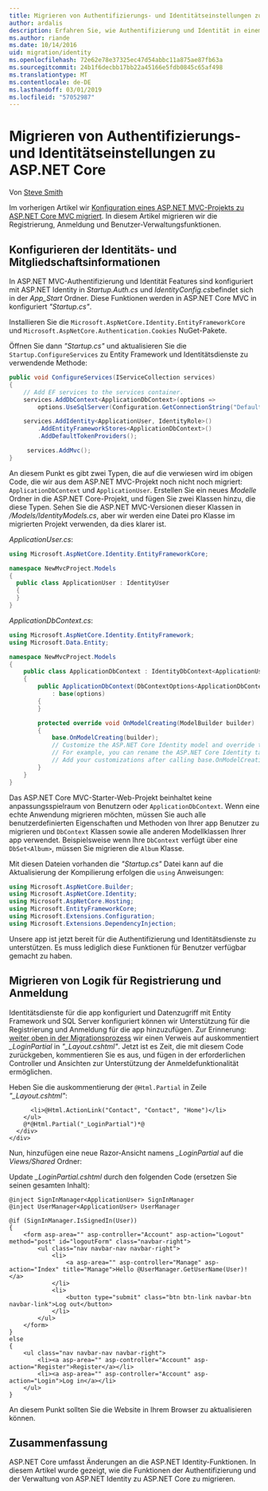 ```yaml
---
title: Migrieren von Authentifizierungs- und Identitätseinstellungen zu ASP.NET Core
author: ardalis
description: Erfahren Sie, wie Authentifizierung und Identität in einem ASP.NET MVC-Projekt zu einem ASP.NET Core MVC-Projekt zu migrieren.
ms.author: riande
ms.date: 10/14/2016
uid: migration/identity
ms.openlocfilehash: 72e62e78e37325ec47d54abbc11a875ae87fb63a
ms.sourcegitcommit: 24b1f6decbb17bb22a45166e5fdb0845c65af498
ms.translationtype: MT
ms.contentlocale: de-DE
ms.lasthandoff: 03/01/2019
ms.locfileid: "57052987"
---
```

# <a name="migrate-authentication-and-identity-to-aspnet-core"></a>Migrieren von Authentifizierungs- und Identitätseinstellungen zu ASP.NET Core

Von [Steve Smith](https://ardalis.com/)

Im vorherigen Artikel wir [Konfiguration eines ASP.NET MVC-Projekts zu ASP.NET Core MVC migriert](xref:migration/configuration). In diesem Artikel migrieren wir die Registrierung, Anmeldung und Benutzer-Verwaltungsfunktionen.

## <a name="configure-identity-and-membership"></a>Konfigurieren der Identitäts- und Mitgliedschaftsinformationen

In ASP.NET MVC-Authentifizierung und Identität Features sind konfiguriert mit ASP.NET Identity in *Startup.Auth.cs* und *IdentityConfig.cs*befindet sich in der *App_Start* Ordner. Diese Funktionen werden in ASP.NET Core MVC in konfiguriert *"Startup.cs"*.

Installieren Sie die `Microsoft.AspNetCore.Identity.EntityFrameworkCore` und `Microsoft.AspNetCore.Authentication.Cookies` NuGet-Pakete.

Öffnen Sie dann *"Startup.cs"* und aktualisieren Sie die `Startup.ConfigureServices` zu Entity Framework und Identitätsdienste zu verwendende Methode:

```csharp
public void ConfigureServices(IServiceCollection services)
{
    // Add EF services to the services container.
    services.AddDbContext<ApplicationDbContext>(options =>
        options.UseSqlServer(Configuration.GetConnectionString("DefaultConnection")));

    services.AddIdentity<ApplicationUser, IdentityRole>()
        .AddEntityFrameworkStores<ApplicationDbContext>()
        .AddDefaultTokenProviders();

     services.AddMvc();
}
```

An diesem Punkt es gibt zwei Typen, die auf die verwiesen wird im obigen Code, die wir aus dem ASP.NET MVC-Projekt noch nicht noch migriert: `ApplicationDbContext` und `ApplicationUser`. Erstellen Sie ein neues *Modelle* Ordner in die ASP.NET Core-Projekt, und fügen Sie zwei Klassen hinzu, die diese Typen. Sehen Sie die ASP.NET MVC-Versionen dieser Klassen in */Models/IdentityModels.cs*, aber wir werden eine Datei pro Klasse im migrierten Projekt verwenden, da dies klarer ist.

*ApplicationUser.cs*:

```csharp
using Microsoft.AspNetCore.Identity.EntityFrameworkCore;

namespace NewMvcProject.Models
{
  public class ApplicationUser : IdentityUser
  {
  }
}
```

*ApplicationDbContext.cs*:

```csharp
using Microsoft.AspNetCore.Identity.EntityFramework;
using Microsoft.Data.Entity;

namespace NewMvcProject.Models
{
    public class ApplicationDbContext : IdentityDbContext<ApplicationUser>
    {
        public ApplicationDbContext(DbContextOptions<ApplicationDbContext> options)
            : base(options)
        {
        }

        protected override void OnModelCreating(ModelBuilder builder)
        {
            base.OnModelCreating(builder);
            // Customize the ASP.NET Core Identity model and override the defaults if needed.
            // For example, you can rename the ASP.NET Core Identity table names and more.
            // Add your customizations after calling base.OnModelCreating(builder);
        }
    }
}
```

Das ASP.NET Core MVC-Starter-Web-Projekt beinhaltet keine anpassungsspielraum von Benutzern oder `ApplicationDbContext`. Wenn eine echte Anwendung migrieren möchten, müssen Sie auch alle benutzerdefinierten Eigenschaften und Methoden von Ihrer app Benutzer zu migrieren und `DbContext` Klassen sowie alle anderen Modellklassen Ihrer app verwendet. Beispielsweise wenn Ihre `DbContext` verfügt über eine `DbSet<Album>`, müssen Sie migrieren die `Album` Klasse.

Mit diesen Dateien vorhanden die *"Startup.cs"* Datei kann auf die Aktualisierung der Kompilierung erfolgen die `using` Anweisungen:

```csharp
using Microsoft.AspNetCore.Builder;
using Microsoft.AspNetCore.Identity;
using Microsoft.AspNetCore.Hosting;
using Microsoft.EntityFrameworkCore;
using Microsoft.Extensions.Configuration;
using Microsoft.Extensions.DependencyInjection;
```

Unsere app ist jetzt bereit für die Authentifizierung und Identitätsdienste zu unterstützen. Es muss lediglich diese Funktionen für Benutzer verfügbar gemacht zu haben.

## <a name="migrate-registration-and-login-logic"></a>Migrieren von Logik für Registrierung und Anmeldung

Identitätsdienste für die app konfiguriert und Datenzugriff mit Entity Framework und SQL Server konfiguriert können wir Unterstützung für die Registrierung und Anmeldung für die app hinzuzufügen. Zur Erinnerung: [weiter oben in der Migrationsprozess](xref:migration/mvc#migrate-the-layout-file) wir einen Verweis auf auskommentiert *_LoginPartial* in *"_Layout.cshtml"*. Jetzt ist es Zeit, die mit diesem Code zurückgeben, kommentieren Sie es aus, und fügen in der erforderlichen Controller und Ansichten zur Unterstützung der Anmeldefunktionalität ermöglichen.

Heben Sie die auskommentierung der `@Html.Partial` in Zeile *"_Layout.cshtml"*:

```cshtml
      <li>@Html.ActionLink("Contact", "Contact", "Home")</li>
    </ul>
    @*@Html.Partial("_LoginPartial")*@
  </div>
</div>
```

Nun, hinzufügen eine neue Razor-Ansicht namens *_LoginPartial* auf die *Views/Shared* Ordner:

Update *_LoginPartial.cshtml* durch den folgenden Code (ersetzen Sie seinen gesamten Inhalt):

```cshtml
@inject SignInManager<ApplicationUser> SignInManager
@inject UserManager<ApplicationUser> UserManager

@if (SignInManager.IsSignedIn(User))
{
    <form asp-area="" asp-controller="Account" asp-action="Logout" method="post" id="logoutForm" class="navbar-right">
        <ul class="nav navbar-nav navbar-right">
            <li>
                <a asp-area="" asp-controller="Manage" asp-action="Index" title="Manage">Hello @UserManager.GetUserName(User)!</a>
            </li>
            <li>
                <button type="submit" class="btn btn-link navbar-btn navbar-link">Log out</button>
            </li>
        </ul>
    </form>
}
else
{
    <ul class="nav navbar-nav navbar-right">
        <li><a asp-area="" asp-controller="Account" asp-action="Register">Register</a></li>
        <li><a asp-area="" asp-controller="Account" asp-action="Login">Log in</a></li>
    </ul>
}
```

An diesem Punkt sollten Sie die Website in Ihrem Browser zu aktualisieren können.

## <a name="summary"></a>Zusammenfassung

ASP.NET Core umfasst Änderungen an die ASP.NET Identity-Funktionen. In diesem Artikel wurde gezeigt, wie die Funktionen der Authentifizierung und der Verwaltung von ASP.NET Identity zu ASP.NET Core zu migrieren.
